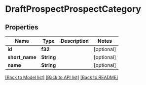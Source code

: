# DraftProspectProspectCategory

## Properties

Name | Type | Description | Notes
------------ | ------------- | ------------- | -------------
**id** | **f32** |  | [optional] 
**short_name** | **String** |  | [optional] 
**name** | **String** |  | [optional] 

[[Back to Model list]](../README.md#documentation-for-models) [[Back to API list]](../README.md#documentation-for-api-endpoints) [[Back to README]](../README.md)


